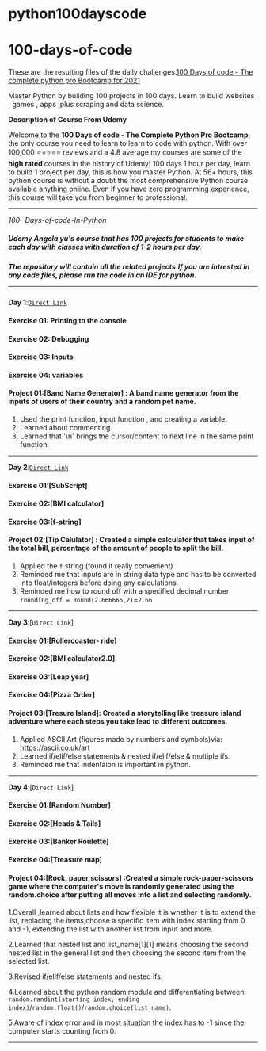 # python100dayscode
# 100-days-of-code
These are the resulting files of the daily challenges.[100 Days of code - The complete python pro Bootcamp for 2021](https://www.udemy.com/course/100-days-of-code/#instructor-1)

Master Python by building 100 projects in 100 days.
Learn to build websites , games , apps ,plus scraping and data science.

**Description of Course From Udemy**

Welcome to the <b> 100 Days of code - The Complete Python Pro Bootcamp</b>, the only course you need to learn to learn to code with python. With over 100,000 ⭐️⭐️⭐️⭐️⭐️ reviews and a 4.8 average my courses are some of the 
<b>high rated </b>courses in the history of Udemy! 100 days  1 hour per day, learn to build 1 project per day, this is how you master Python. At 56+ hours, this python course is without a doubt the most comprehensive Python course available anything online. Even if you have zero programming experience, this course will take you from beginner to professional.

**************************************************************

*100- Days-of-code-In-Python*
##### Udemy Angela yu's course that has 100 projects for students to make each day with classes with duration of 1-2 hours per day.<br>
##### The repository will contain all the related projects.If you are intrested in any code files, please run the code in an IDE for python.<hr>

<b>Day 1</b>:[`Direct Link`](https://github.com/ParulARMY/python100dayscode/tree/main/Day-1)<br>
#### Exercise 01: Printing to the console
#### Exercise 02: Debugging
#### Exercise 03: Inputs
#### Exercise 04: variables
#### Project 01:[Band Name Generator] : A band name generator from the inputs of users of their country and a random pet name.
1. Used the print function, input function , and creating a variable.
2. Learned about commenting.
3. Learned that '\n' brings the cursor/content to next line in the same print function.
<hr>

<b>Day 2</b>:[`Direct Link`](https://github.com/ParulARMY/python100dayscode/tree/main/Day-2)<br>
#### Exercise 01:[SubScript]
#### Exercise 02:[BMI calculator]
#### Exercise 03:[f-string]
#### Project 02:[Tip Calulator] : Created a simple calculator that takes input of the total bill, percentage of the amount of people to split the bill.
1. Applied the `f` string.(found it really convenient)
2. Reminded me that inputs are in string data type and has to be converted into float/integers before doing any calculations.
3. Reminded me how to round off with a specified decimal number `rounding_off = Round(2.666666,2)`=`2.66`
<hr>

<b>Day 3</b>:[`Direct Link`]<br>
#### Exercise 01:[Rollercoaster- ride]
#### Exercise 02:[BMI calculator2.0]
#### Exercise 03:[Leap year]
#### Exercise 04:[Pizza Order]
#### Project 03:[Tresure Island]: Created a storytelling like treasure island adventure where each steps you take lead to different outcomes.
1. Applied ASCII Art (figures made by numbers and symbols)via: https://ascii.co.uk/art
2. Learned if/elif/else statements & nested if/elif/else & multiple ifs.
3. Reminded me that indentaion is important in python.
<hr>

<b>Day 4</b>:[`Direct Link`]<br>
#### Exercise 01:[Random Number]
#### Exercise 02:[Heads & Tails]
#### Exercise 03:[Banker Roulette]
#### Exercise 04:[Treasure map]
#### Project 04:[Rock, paper,scissors] :Created a simple rock-paper-scissors game where the computer's move is randomly generated using the random.choice after putting all moves into a list and selecting randomly.

1.Overall ,learned about lists and how flexible it is whether it is to extend the list, replacing the items,choose a specific item with index starting from 0 and -1, extending the list with another list from input and more.

2.Learned that nested list and list_name[1][1] means choosing the second nested list in the general list and then choosing the second item from the selected list.

3.Revised if/elif/else statements and nested ifs.

4.Learned about the python random module and differentiating between `random.randint(starting index, ending index)`/`random.float()`/`random.choice(list_name)`.

5.Aware of index error and in most situation the index has to -1 since the computer starts counting from 0.
<hr>


